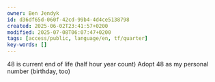 ```yaml
---
owner: Ben Jendyk
id: d36df65d-060f-42cd-99b4-4d4ce5138798
created: 2025-06-02T23:41:57+0200
modified: 2025-07-08T06:07:47+0200
tags: [access/public, language/en, tf/quarter]
key-words: []
---
```


48 is current end of life (half hour year count)
Adopt 48 as my personal number (birthday, too)